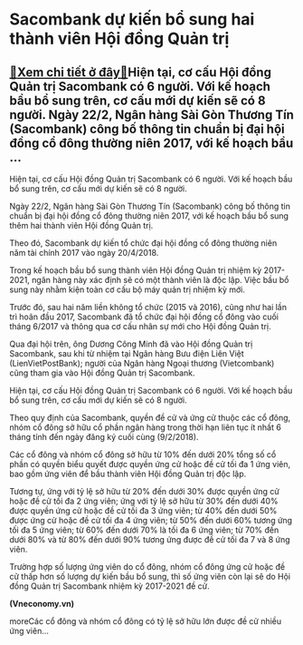 Sacombank dự kiến bổ sung hai thành viên Hội đồng Quản trị
==========================================================

[:gift:Xem chi tiết ở đây:gift:](https://hddtvn.com/sacombank-du-kien-bo-sung-hai-thanh-vien-hoi-dong-quan-tri/)Hiện tại, cơ cấu Hội đồng Quản trị Sacombank có 6 người. Với kế hoạch bầu bổ sung trên, cơ cấu mới dự kiến sẽ có 8 người. Ngày 22/2, Ngân hàng Sài Gòn Thương Tín (Sacombank) công bố thông tin chuẩn bị đại hội đồng cổ đông thường niên 2017, với kế hoạch bầu …
------------------------------------------------------------------------------------------------------------------------------------------------------------------------------------------------------------------------------------------------------------------







 






 Hiện tại, cơ cấu Hội đồng Quản trị Sacombank có 6 người. Với kế hoạch bầu bổ sung trên, cơ cấu mới dự kiến sẽ có 8 người. 


Ngày 22/2, Ngân hàng Sài Gòn Thương Tín (Sacombank) công bố thông tin chuẩn bị đại hội đồng cổ đông thường niên 2017, với kế hoạch bầu bổ sung thêm hai thành viên Hội đồng Quản trị.


Theo đó, Sacombank dự kiến tổ chức đại hội đồng cổ đông thường niên năm tài chính 2017 vào ngày 20/4/2018.


Trong kế hoạch bầu bổ sung thành viên Hội đồng Quản trị nhiệm kỳ 2017-2021, ngân hàng này xác định sẽ có một thành viên là độc lập. Việc bầu bổ sung này nhằm kiện toàn cơ cấu bộ máy quản trị nhiệm kỳ mới.


Trước đó, sau hai năm liền không tổ chức (2015 và 2016), cũng như hai lần trì hoãn đầu 2017, Sacombank đã tổ chức đại hội đồng cổ đông vào cuối tháng 6/2017 và thông qua cơ cấu nhân sự mới cho Hội đồng Quản trị.


Qua đại hội trên, ông Dương Công Minh đã vào Hội đồng Quản trị Sacombank, sau khi từ nhiệm tại Ngân hàng Bưu điện Liên Việt (LienVietPostBank); người của Ngân hàng Ngoại thương (Vietcombank) cũng tham gia vào Hội đồng Quản trị Sacombank.


Hiện tại, cơ cấu Hội đồng Quản trị Sacombank có 6 người. Với kế hoạch bầu bổ sung trên, cơ cấu mới dự kiến sẽ có 8 người.


Theo quy định của Sacombank, quyền đề cử và ứng cử thuộc các cổ đông, nhóm cổ đông sở hữu cổ phần ngân hàng trong thời hạn liên tục ít nhất 6 tháng tính đến ngày đăng ký cuối cùng (9/2/2018).


Các cổ đông và nhóm cổ đông sở hữu từ 10% đến dưới 20% tổng số cổ phần có quyền biểu quyết được quyền ứng cử hoặc đề cử tối đa 1 ứng viên, bao gồm ứng viên để bầu thành viên Hội đồng Quản trị độc lập.


Tương tự, ứng với tỷ lệ sở hữu từ 20% đến dưới 30% được quyền ứng cử hoặc đề cử tối đa 2 ứng viên; ứng với tỷ lệ sở hữu từ 30% đến dưới 40% được quyền ứng cử hoặc đề cử tối đa 3 ứng viên; từ 40% đến dưới 50% được ứng cử hoặc đề cử tối đa 4 ứng viên; từ 50% đến dưới 60% tương ứng tối đa 5 ứng viên; từ 60% đến dưới 70% là tối đa 6 ứng viên; từ 70% đến dưới 80% và từ 80% đến dưới 90% tương ứng được đề cử tối đa 7 và 8 ứng viên.


Trường hợp số lượng ứng viên do cổ đông, nhóm cổ đông ứng cử hoặc đề cử thấp hơn số lượng dự kiến bầu bổ sung, thì số ứng viên còn lại sẽ do Hội đồng Quản trị Sacombank nhiệm kỳ 2017-2021 đề cử.






**(Vneconomy.vn)**



moreCác cổ đông và nhóm cổ đông có tỷ lệ sở hữu lớn được đề cử nhiều ứng viên…

